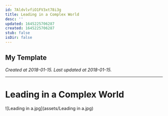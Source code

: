 ```yaml
---
id: 7AldvlvfiO1FV3xt78i3g
title: Leading in a Complex World
desc: ''
updated: 1645225706287
created: 1645225706287
stub: false
isDir: false
---
```

My Template
---

_Created at 2018-01-15._
_Last updated at 2018-01-15._




---

# Leading in a Complex World


![Leading in a.jpg](assets/Leading in a.jpg)

